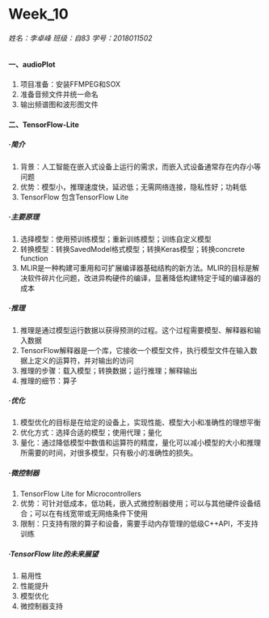 # Week_10

###### 姓名：李卓峰  班级：自83  学号：2018011502

#### 一、audioPlot

1. 项目准备：安装FFMPEG和SOX
2. 准备音频文件并统一命名
3. 输出频谱图和波形图文件

#### 二、TensorFlow-Lite

##### ·简介

1. 背景：人工智能在嵌入式设备上运行的需求，而嵌入式设备通常存在内存小等问题
2. 优势：模型小，推理速度快，延迟低；无需网络连接，隐私性好；功耗低
3. TensorFlow 包含TensorFlow Lite

##### ·主要原理

1. 选择模型：使用预训练模型；重新训练模型；训练自定义模型
2. 转换模型：转换SavedModel格式模型；转换Keras模型；转换concrete function
3. MLIR是一种构建可重用和可扩展编译器基础结构的新方法。MLIR的目标是解决软件碎片化问题，改进异构硬件的编译，显著降低构建特定于域的编译器的成本

##### ·推理

1. 推理是通过模型运行数据以获得预测的过程。这个过程需要模型、解释器和输入数据
2. TensorFlow解释器是一个库，它接收一个模型文件，执行模型文件在输入数据上定义的运算符，并对输出的访问
3. 推理的步骤：载入模型；转换数据；运行推理；解释输出
4. 推理的细节：算子

##### ·优化

1. 模型优化的目标是在给定的设备上，实现性能、模型大小和准确性的理想平衡
2. 优化方式：选择合适的模型；使用代理；量化
3. 量化：通过降低模型中数值和运算符的精度，量化可以减小模型的大小和推理所需要的时间，对很多模型，只有极小的准确性的损失。

##### ·微控制器

1. TensorFlow Lite for Microcontrollers
2. 优势：可针对低成本，低功耗，嵌入式微控制器使用；可以与其他硬件设备结合；可以在有线宽带或无网络条件下使用
3. 限制：只支持有限的算子和设备，需要手动内存管理的低级C++API，不支持训练

##### ·TensorFlow lite的未来展望

1. 易用性
2. 性能提升
3. 模型优化
4. 微控制器支持